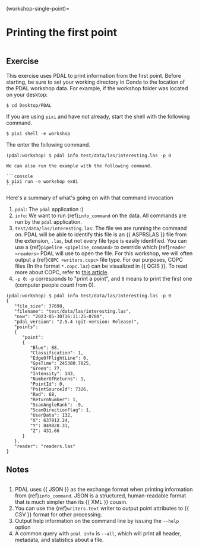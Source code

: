 (workshop-single-point)=

# Printing the first point

```{index} info command, Start Here, installation
```

## Exercise

This exercise uses PDAL to print information from the first point. Before starting,
be sure to set your working directory in Conda to the location of the PDAL workshop
data. For example, if the workshop folder was located on your desktop:

```console
$ cd Desktop/PDAL
```

If you are using `pixi` and have not already, start the shell with the following command.

```console
$ pixi shell -e workshop
```

The enter the following command.

```console
(pdal:workshop) $ pdal info test/data/las/interesting.las -p 0
```

````{note}
We can also run the example with the following command.

```console
$ pixi run -e workshop ex01
```
````

Here's a summary of what's going on with that command invocation

1. `pdal`: The `pdal` application :)
2. `info`: We want to run {ref}`info_command` on the data. All commands
   are run by the `pdal` application.
3. `test/data/las/interesting.las`: The file we are running the command
   on. PDAL will be able to identify this file is an {{ ASPRSLAS }} file from the
   extension, `.las`, but not every file type is easily identified. You can
   use a {ref}`pipeline <pipeline_command>` to override which
   {ref}`reader <readers>` PDAL will use to open the file. For this workshop, we
   will often output a {ref}`COPC <writers.copc>` file type. For our purposes, COPC files
   (In the format `*.copc.laz`) can be visualized in {{ QGIS }}. To read more about COPC, refer to
   [this article](https://mapscaping.com/podcast/cloud-optimized-point-clouds/).
4. `-p 0`: `-p` corresponds to "print a point", and `0` means to print
   the first one (computer people count from 0).

```console
(pdal:workshop) $ pdal info test/data/las/interesting.las -p 0
{
   "file_size": 37698,
   "filename": "test/data/las/interesting.las",
   "now": "2023-05-30T16:11:25-0700",
   "pdal_version": "2.5.4 (git-version: Release)",
   "points":
   {
      "point":
      {
         "Blue": 88,
         "Classification": 1,
         "EdgeOfFlightLine": 0,
         "GpsTime": 245380.7825,
         "Green": 77,
         "Intensity": 143,
         "NumberOfReturns": 1,
         "PointId": 0,
         "PointSourceId": 7326,
         "Red": 68,
         "ReturnNumber": 1,
         "ScanAngleRank": -9,
         "ScanDirectionFlag": 1,
         "UserData": 132,
         "X": 637012.24,
         "Y": 849028.31,
         "Z": 431.66
      }
   },
   "reader": "readers.las"
}
```

## Notes

```{index} JSON, CSV
```

1. PDAL uses {{ JSON }} as the exchange format when printing information from
   {ref}`info_command`. JSON is a structured, human-readable format that is
   much simpler than its {{ XML }} cousin.
2. You can use the {ref}`writers.text` writer to output point attributes to
   {{ CSV }} format for other processing.
3. Output help information on the command line by issuing the `--help` option
4. A common query with `pdal info` is `--all`, which will print all header,
   metadata, and statistics about a file.

